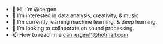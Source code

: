 - 👋 Hi, I’m @cergen
- 👀 I’m interested in data analysis, creativity, & music
- 🌱 I’m currently learning machine learning, & deep learning.
- 💞️ I’m looking to collaborate on sound processing.
- 📫 How to reach me can_ergen11@hotmail.com
